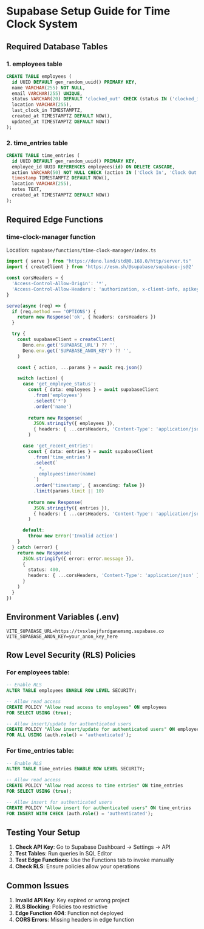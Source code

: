 # Supabase Setup Guide for Time Clock System

## Required Database Tables

### 1. employees table
```sql
CREATE TABLE employees (
  id UUID DEFAULT gen_random_uuid() PRIMARY KEY,
  name VARCHAR(255) NOT NULL,
  email VARCHAR(255) UNIQUE,
  status VARCHAR(20) DEFAULT 'clocked_out' CHECK (status IN ('clocked_in', 'clocked_out', 'on_break')),
  location VARCHAR(255),
  last_clock_in TIMESTAMPTZ,
  created_at TIMESTAMPTZ DEFAULT NOW(),
  updated_at TIMESTAMPTZ DEFAULT NOW()
);
```

### 2. time_entries table
```sql
CREATE TABLE time_entries (
  id UUID DEFAULT gen_random_uuid() PRIMARY KEY,
  employee_id UUID REFERENCES employees(id) ON DELETE CASCADE,
  action VARCHAR(50) NOT NULL CHECK (action IN ('Clock In', 'Clock Out', 'Break Start', 'Break End')),
  timestamp TIMESTAMPTZ DEFAULT NOW(),
  location VARCHAR(255),
  notes TEXT,
  created_at TIMESTAMPTZ DEFAULT NOW()
);
```

## Required Edge Functions

### time-clock-manager function
Location: `supabase/functions/time-clock-manager/index.ts`

```typescript
import { serve } from "https://deno.land/std@0.168.0/http/server.ts"
import { createClient } from 'https://esm.sh/@supabase/supabase-js@2'

const corsHeaders = {
  'Access-Control-Allow-Origin': '*',
  'Access-Control-Allow-Headers': 'authorization, x-client-info, apikey, content-type',
}

serve(async (req) => {
  if (req.method === 'OPTIONS') {
    return new Response('ok', { headers: corsHeaders })
  }

  try {
    const supabaseClient = createClient(
      Deno.env.get('SUPABASE_URL') ?? '',
      Deno.env.get('SUPABASE_ANON_KEY') ?? '',
    )

    const { action, ...params } = await req.json()

    switch (action) {
      case 'get_employee_status':
        const { data: employees } = await supabaseClient
          .from('employees')
          .select('*')
          .order('name')
        
        return new Response(
          JSON.stringify({ employees }),
          { headers: { ...corsHeaders, 'Content-Type': 'application/json' } }
        )

      case 'get_recent_entries':
        const { data: entries } = await supabaseClient
          .from('time_entries')
          .select(`
            *,
            employees!inner(name)
          `)
          .order('timestamp', { ascending: false })
          .limit(params.limit || 10)
        
        return new Response(
          JSON.stringify({ entries }),
          { headers: { ...corsHeaders, 'Content-Type': 'application/json' } }
        )

      default:
        throw new Error('Invalid action')
    }
  } catch (error) {
    return new Response(
      JSON.stringify({ error: error.message }),
      { 
        status: 400,
        headers: { ...corsHeaders, 'Content-Type': 'application/json' }
      }
    )
  }
})
```

## Environment Variables (.env)
```
VITE_SUPABASE_URL=https://tvsxloejfsrdganemsmg.supabase.co
VITE_SUPABASE_ANON_KEY=your_anon_key_here
```

## Row Level Security (RLS) Policies

### For employees table:
```sql
-- Enable RLS
ALTER TABLE employees ENABLE ROW LEVEL SECURITY;

-- Allow read access
CREATE POLICY "Allow read access to employees" ON employees
FOR SELECT USING (true);

-- Allow insert/update for authenticated users
CREATE POLICY "Allow insert/update for authenticated users" ON employees
FOR ALL USING (auth.role() = 'authenticated');
```

### For time_entries table:
```sql
-- Enable RLS
ALTER TABLE time_entries ENABLE ROW LEVEL SECURITY;

-- Allow read access
CREATE POLICY "Allow read access to time entries" ON time_entries
FOR SELECT USING (true);

-- Allow insert for authenticated users
CREATE POLICY "Allow insert for authenticated users" ON time_entries
FOR INSERT WITH CHECK (auth.role() = 'authenticated');
```

## Testing Your Setup

1. **Check API Key**: Go to Supabase Dashboard → Settings → API
2. **Test Tables**: Run queries in SQL Editor
3. **Test Edge Functions**: Use the Functions tab to invoke manually
4. **Check RLS**: Ensure policies allow your operations

## Common Issues

1. **Invalid API Key**: Key expired or wrong project
2. **RLS Blocking**: Policies too restrictive
3. **Edge Function 404**: Function not deployed
4. **CORS Errors**: Missing headers in edge function